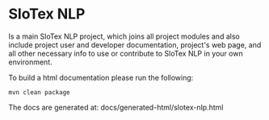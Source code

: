 # SloTex NLP

Is a main SloTex NLP project, which joins all project modules and also include
project user and developer documentation, project's web page, and all other
necessary info to use or contribute to SloTex NLP in your own environment. 


To build a html documentation please run the following:

```
mvn clean package
```

The docs are generated at: docs/generated-html/slotex-nlp.html
